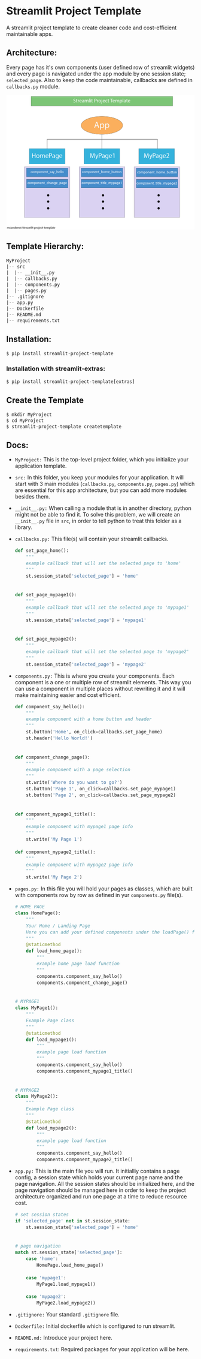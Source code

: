 # Streamlit Project Template

A streamlit project template to create cleaner code and cost-efficient maintainable apps.

## Architecture:

Every page has it's own components (user defined row of streamlit widgets) and every page is navigated under the app module by one session state; `selected_page`. Also to keep the code maintainable, callbacks are defined in `callbacks.py` module.

![img](/assets/img/architecture.png)

## Template Hierarchy:
    MyProject
    |-- src
    |  |-- __init__.py 
    |  |-- callbacks.py
    |  |-- components.py
    |  |-- pages.py
    |-- .gitignore
    |-- app.py
    |-- Dockerfile
    |-- README.md
    |-- requirements.txt

## Installation:
```
$ pip install streamlit-project-template
```

### Installation with streamlit-extras:
```
$ pip install streamlit-project-template[extras]
```

## Create the Template
```
$ mkdir MyProject
$ cd MyProject
$ streamlit-project-template createtemplate
```


## Docs:
- `MyProject:` This is the top-level project folder, which you initialize your application template.

- `src:` In this folder, you keep your modules for your application. It will start with 3 main modules (`callbacks.py`, `components.py`, `pages.py`) which are essential for this app architecture, but you can add more modules besides them.

- `__init__.py:` When calling a module that is in another directory, python might not be able to find it. To solve this problem, we will create an `__init__.py` file in `src`, in order to tell python to treat this folder as a library.

- `callbacks.py:` This file(s) will contain your streamlit callbacks.

    ```python
    def set_page_home():
        """
        example callback that will set the selected page to 'home'
        """
        st.session_state['selected_page'] = 'home'


    def set_page_mypage1():
        """
        example callback that will set the selected page to 'mypage1'
        """
        st.session_state['selected_page'] = 'mypage1'


    def set_page_mypage2():
        """
        example callback that will set the selected page to 'mypage2'
        """
        st.session_state['selected_page'] = 'mypage2'
    ```

- `components.py:` This is where you create your components. Each component is a one or multiple row of streamlit elements. This way you can use a component in multiple places without rewriting it and it will make maintaining easier and cost efficient.

    ```python
    def component_say_hello():
        """
        example component with a home button and header
        """
        st.button('Home', on_click=callbacks.set_page_home)
        st.header('Hello World!')


    def component_change_page():
        """
        example component with a page selection
        """
        st.write('Where do you want to go?')
        st.button('Page 1', on_click=callbacks.set_page_mypage1)
        st.button('Page 2', on_click=callbacks.set_page_mypage2)


    def component_mypage1_title():
        """
        example component with mypage1 page info
        """
        st.write('My Page 1')

    def component_mypage2_title():
        """
        example component with mypage2 page info
        """
        st.write('My Page 2')
    ```

- `pages.py:` In this file you will hold your pages as classes, which are built with components row by row as defined in yur `components.py` file(s).

    ```python
    # HOME PAGE 
    class HomePage():
        """
        Your Home / Landing Page
        Here you can add your defined components under the loadPage() function
        """
        @staticmethod
        def load_home_page():
            """
            example home page load function
            """
            components.component_say_hello()
            components.component_change_page()


    # MYPAGE1
    class MyPage1():
        """
        Example Page class
        """
        @staticmethod
        def load_mypage1():
            """
            example page load function
            """
            components.component_say_hello()
            components.component_mypage1_title()


    # MYPAGE2
    class MyPage2():
        """
        Example Page class
        """
        @staticmethod
        def load_mypage2():
            """
            example page load function
            """
            components.component_say_hello()
            components.component_mypage2_title()
    ```

- `app.py:` This is the main file you will run. It initialliy contains a page config, a session state which holds your current page name and the page navigation. All the session states should be initialized here, and the page navigation should be managed here in order to keep the project architecture organized and run one page at a time to reduce resource cost.

    ```python
    # set session states
    if 'selected_page' not in st.session_state:
        st.session_state['selected_page'] = 'home'


    # page navigation
    match st.session_state['selected_page']:
        case 'home':
            HomePage.load_home_page()

        case 'mypage1':
            MyPage1.load_mypage1()

        case 'mypage2':
            MyPage2.load_mypage2()
    ```

- `.gitignore:` Your standard `.gitignore` file.

- `Dockerfile:` Initial dockerfile which is configured to run streamlit.

- `README.md:` Introduce your project here.

- `requirements.txt`: Required packages for your application will be here.
